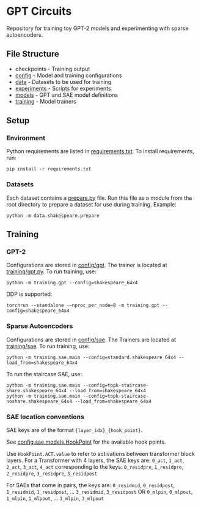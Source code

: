 # GPT Circuits
Repository for training toy GPT-2 models and experimenting with sparse autoencoders.

## File Structure
* checkpoints - Training output
* [config](config) - Model and training configurations
* [data](data) - Datasets to be used for training
* [experiments](experiments) - Scripts for experiments
* [models](models) - GPT and SAE model definitions
* [training](training) - Model trainers

## Setup

### Environment
Python requirements are listed in [requirements.txt](requirements.txt). To install requirements, run:

```
pip install -r requirements.txt
```

### Datasets
Each dataset contains a [prepare.py](data/shakespeare/prepare.py) file. Run this file as a module from the root directory to prepare a dataset for use during training. Example:
```
python -m data.shakespeare.prepare
```

## Training

### GPT-2

Configurations are stored in [config/gpt](config/gpt). The trainer is located at [training/gpt.py](training/gpt.py). To run training, use:

```
python -m training.gpt --config=shakespeare_64x4
```

DDP is supported:

```
torchrun --standalone --nproc_per_node=8 -m training.gpt --config=shakespeare_64x4
```

### Sparse Autoencoders

Configurations are stored in [config/sae](config/sae). The Trainers are located at [training/sae](training/sae). To run training, use:

```
python -m training.sae.main --config=standard.shakespeare_64x4 --load_from=shakespeare_64x4
```

To run the staircase SAE, use:

```
python -m training.sae.main --config=topk-staircase-share.shakespeare_64x4 --load_from=shakespeare_64x4
python -m training.sae.main --config=topk-staircase-noshare.shakespeare_64x4 --load_from=shakespeare_64x4
```

### SAE location conventions

SAE keys are of the format `{layer_idx}_{hook_point}`.

See [config.sae.models.HookPoint](config/sae/models.py) for the available hook points.

Use `HookPoint.ACT.value` to refer to activations between transformer block layers.
For a Transformer with 4 layers, the SAE keys are:
`0_act`, `1_act`, `2_act`, `3_act`, `4_act`
corresponding to the keys:
`0_residpre`, `1_residpre`, `2_residpre`, `3_residpre`, `3_residpost`

For SAEs that come in pairs, the keys are:
`0_residmid`, `0_residpost`, `1_residmid`, `1_residpost`, ... `3_residmid`, `3_residpost`
OR
`0_mlpin`, `0_mlpout`, `1_mlpin`, `1_mlpout`, ... `3_mlpin`, `3_mlpout`


